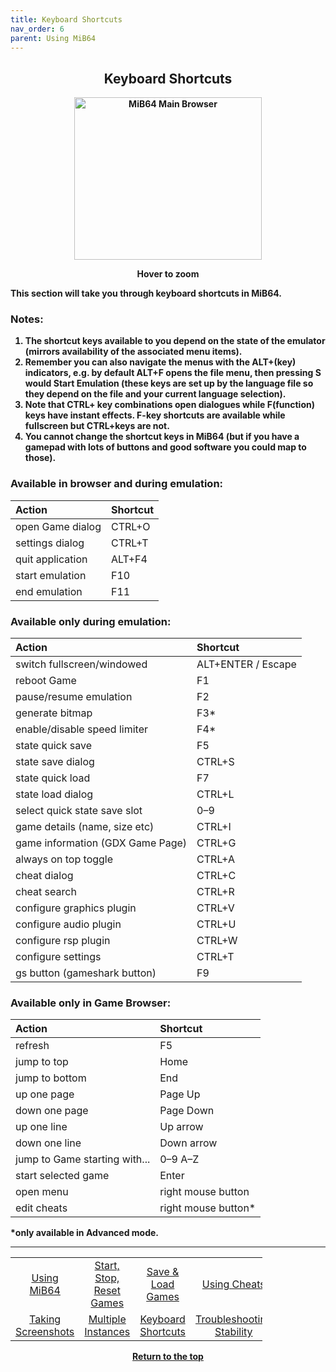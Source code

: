 ```yaml
---
title: Keyboard Shortcuts
nav_order: 6
parent: Using MiB64
---
```


<style>
.zoom-pair {
  display: flex;
  gap: 12px;
  align-items: flex-start;
  position: relative;
}

.zoom-on-hover {
  display: inline-block;
  position: relative;
}

.zoom-on-hover img {
  display: block;
  cursor: zoom-in;
  transition: transform 0.3s ease;
  transform-origin: left center;
  position: relative;
  z-index: 1;
}

.zoom-on-hover:hover img {
  transform: scale(1.5);
}

.zoom-pair .zoom-on-hover:first-child:hover img {
  z-index: 9999;
}

.zoom-pair .zoom-on-hover:last-child:hover img {
  z-index: 100;
}
</style>

## <center><b>Keyboard Shortcuts</b></center>
<b>
<div style="text-align: center;">
<div class="zoom-on-hover">
  <img src="/manual/asset/images/main.png" alt="MiB64 Main Browser" width="300" height="260" />
</div>
<p><strong>Hover to zoom</strong></p>
</div>

<!-- ClauseEcho: Interactive Image -->

This section will take you through keyboard shortcuts in MiB64.

### Notes:

1. The shortcut keys available to you depend on the state of the emulator (mirrors availability of the associated menu items).
2. Remember you can also navigate the menus with the ALT+(key) indicators, e.g. by default ALT+F opens the file menu, then pressing S would Start Emulation (these keys are set up by the language file so they depend on the file and your current language selection).
3. Note that CTRL+ key combinations open dialogues while F(function) keys have instant effects. F-key shortcuts are available while fullscreen but CTRL+keys are not.
4. You cannot change the shortcut keys in MiB64 (but if you have a gamepad with lots of buttons and good software you could map to those).

### Available in browser and during emulation:

| Action                          | Shortcut     |
|:---------------------------------|:-------------|
| open Game dialog                 | CTRL+O       |
| settings dialog                  | CTRL+T       |
| quit application                 | ALT+F4       |
| start emulation                  | F10          |
| end emulation                    | F11          |

### Available only during emulation:

| Action                          | Shortcut     |
|:---------------------------------|:-------------|
| switch fullscreen/windowed       | ALT+ENTER / Escape |
| reboot Game                      | F1           |
| pause/resume emulation           | F2           |
| generate bitmap                  | F3*          |
| enable/disable speed limiter     | F4*          |
| state quick save                 | F5           |
| state save dialog                | CTRL+S       |
| state quick load                 | F7           |
| state load dialog                | CTRL+L       |
| select quick state save slot     | 0–9          |
| game details (name, size etc)    | CTRL+I       |
| game information (GDX Game Page) | CTRL+G       |
| always on top toggle             | CTRL+A       |
| cheat dialog                     | CTRL+C       |
| cheat search                     | CTRL+R       |
| configure graphics plugin        | CTRL+V       |
| configure audio plugin           | CTRL+U       |
| configure rsp plugin             | CTRL+W       |
| configure settings               | CTRL+T       |
| gs button (gameshark button)     | F9           |

### Available only in Game Browser:

| Action                          | Shortcut     |
|:---------------------------------|:-------------|
| refresh                          | F5           |
| jump to top                      | Home         |
| jump to bottom                   | End          |
| up one page                      | Page Up      |
| down one page                    | Page Down    |
| up one line                      | Up arrow     |
| down one line                    | Down arrow   |
| jump to Game starting with...    | 0–9 A–Z      |
| start selected game              | Enter        |
| open menu                        | right mouse button |
| edit cheats                      | right mouse button* |

*only available in Advanced mode.

---

<!-- Footer Navigation Block -->

<table align="center" style="width: 80%">
  <tr>
    <td style="text-align: center"><a href="using-mib64">Using MiB64</a></td>
    <td style="text-align: center"><a href="start-stop-reset-games">Start, Stop, Reset Games</a></td>
    <td style="text-align: center"><a href="save-load-games">Save & Load Games</a></td>
    <td style="text-align: center"><a href="/manual/manual/manual/cheats">Using Cheats</a></td>
  </tr>
  <tr>
    <td style="text-align: center"><a href="taking-screenshots">Taking Screenshots</a></td>
    <td style="text-align: center"><a href="multiple-instances">Multiple Instances</a></td>
    <td style="text-align: center"><a href="keyboard-shortcuts">Keyboard Shortcuts</a></td>
    <td style="text-align: center"><a href="using-mib64-troubleshooting-stability">Troubleshooting Stability</a></td>
  </tr>
</table>

<p style="text-align:center"><a href="#">Return to the top</a></p>

<!-- ClauseEcho: Shortcut Protocol Activated -->
